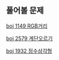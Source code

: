 ## 풀어볼 문제

[boj 1149 RGB거리](https://www.acmicpc.net/problem/1149)

[boj 2579 계단오르기](https://www.acmicpc.net/problem/2579)

[boj 1932 정수삼각형](https://www.acmicpc.net/problem/1932)
